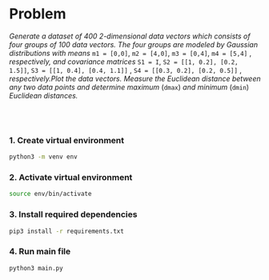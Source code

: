 # **Problem**

*Generate a dataset of 400 2-dimensional data vectors which consists of four groups
of 100 data vectors. The four groups are modeled by Gaussian distributions with
means* ```m1 = [0,0]```, ```m2 = [4,0]```, ```m3 = [0,4]```, ```m4 = [5,4]``` , *respectively, and covariance matrices* ```S1 = I```, ```S2 = [[1, 0.2], [0.2, 1.5]]```, ```S3 = [[1, 0.4], [0.4, 1.1]]``` , ```S4 = [[0.3, 0.2], [0.2, 0.5]]``` , *respectively.Plot the data vectors. Measure the Euclidean distance between any two data points and determine maximum* (```dmax```) *and minimum* (```dmin```) *Euclidean distances.*

<br><br>

### 1. Create virtual environment
```bash
python3 -m venv env
```

### 2. Activate virtual environment
```bash
source env/bin/activate
```

### 3. Install required dependencies
```bash
pip3 install -r requirements.txt
```

### 4. Run main file
```bash
python3 main.py
```